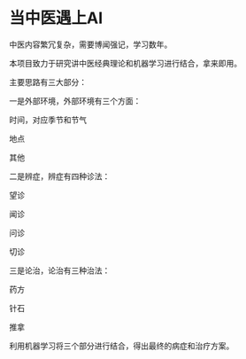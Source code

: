 # 当中医遇上AI

中医内容繁冗复杂，需要博闻强记，学习数年。

本项目致力于研究讲中医经典理论和机器学习进行结合，拿来即用。

主要思路有三大部分：

一是外部环境，外部环境有三个方面：

时间，对应季节和节气

地点

其他

二是辨症，辨症有四种诊法：

望诊

闻诊

问诊

切诊

三是论治，论治有三种治法：

药方

针石

推拿

利用机器学习将三个部分进行结合，得出最终的病症和治疗方案。
